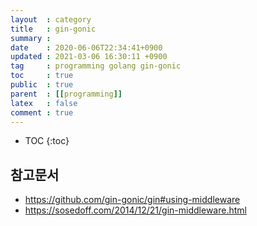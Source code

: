 ```yaml
---
layout  : category
title   : gin-gonic
summary :
date    : 2020-06-06T22:34:41+0900
updated : 2021-03-06 16:30:11 +0900
tag     : programming golang gin-gonic
toc     : true
public  : true
parent  : [[programming]]
latex   : false
comment : true
---
```

* TOC
{:toc}

## 참고문서 
  
- https://github.com/gin-gonic/gin#using-middleware
- https://sosedoff.com/2014/12/21/gin-middleware.html
